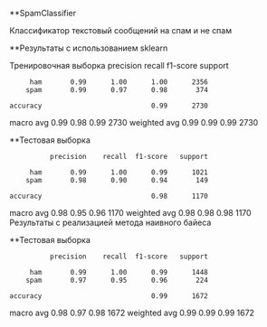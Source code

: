 **SpamClassifier

Классификатор текстовый сообщений на спам и не спам

**Результаты с использованием sklearn

Тренировочная выборка
              precision    recall  f1-score   support

         ham       0.99      1.00      1.00      2356
        spam       0.99      0.97      0.98       374

    accuracy                           0.99      2730
   macro avg       0.99      0.98      0.99      2730
weighted avg       0.99      0.99      0.99      2730

**Тестовая выборка

              precision    recall  f1-score   support

         ham       0.99      1.00      0.99      1021
        spam       0.98      0.90      0.94       149

    accuracy                           0.98      1170
   macro avg       0.98      0.95      0.96      1170
weighted avg       0.98      0.98      0.98      1170
Результаты с реализацией метода наивного байеса

**Тестовая выборка

              precision    recall  f1-score   support

         ham       0.99      1.00      0.99      1448
        spam       0.97      0.95      0.96       224

    accuracy                           0.99      1672
   macro avg       0.98      0.97      0.98      1672
weighted avg       0.99      0.99      0.99      1672
